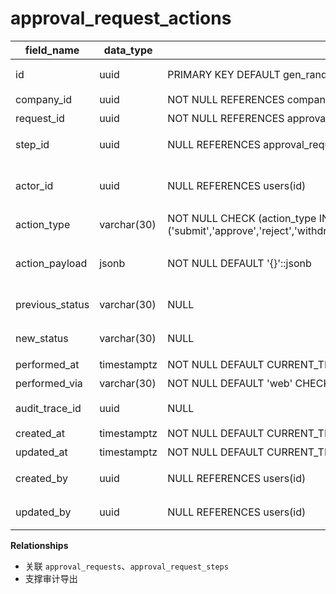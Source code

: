 # approval_request_actions

| field_name | data_type | constraints | comment |
| --- | --- | --- | --- |
| id | uuid | PRIMARY KEY DEFAULT gen_random_uuid() | 操作记录ID |
| company_id | uuid | NOT NULL REFERENCES companies(id) ON DELETE CASCADE | 租户ID |
| request_id | uuid | NOT NULL REFERENCES approval_requests(id) ON DELETE CASCADE | 审批单 |
| step_id | uuid | NULL REFERENCES approval_request_steps(id) ON DELETE SET NULL | 对应节点实例 |
| actor_id | uuid | NULL REFERENCES users(id) | 操作者（系统动作可为空） |
| action_type | varchar(30) | NOT NULL CHECK (action_type IN ('submit','approve','reject','withdraw','delegate','consign','urge','auto_transition','comment')) | 操作类型 |
| action_payload | jsonb | NOT NULL DEFAULT '{}'::jsonb | 操作详情（意见、转办对象） |
| previous_status | varchar(30) | NULL | 操作前状态 |
| new_status | varchar(30) | NULL | 操作后状态 |
| performed_at | timestamptz | NOT NULL DEFAULT CURRENT_TIMESTAMP | 操作时间 |
| performed_via | varchar(30) | NOT NULL DEFAULT 'web' CHECK (performed_via IN ('web','mobile','conversation','api')) | 操作渠道 |
| audit_trace_id | uuid | NULL | 审计追踪ID |
| created_at | timestamptz | NOT NULL DEFAULT CURRENT_TIMESTAMP | 创建时间 |
| updated_at | timestamptz | NOT NULL DEFAULT CURRENT_TIMESTAMP | 更新时间 |
| created_by | uuid | NULL REFERENCES users(id) | 记录创建人 |
| updated_by | uuid | NULL REFERENCES users(id) | 最近更新人 |

**Relationships**
- 关联 `approval_requests`、`approval_request_steps`
- 支撑审计导出
